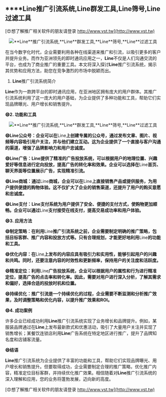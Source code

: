 ## ****Line**推广引流系统,**Line**群发工具,**Line**筛号,**Line**过滤工具**

[😍想了解推广相关软件的朋友请登录 http://www.vst.tw](http://www.vst.tw)

 <center><img src="https://vst.tw/MP4/tuiguang/png/4.png" alt="**Line**推广引流系统,**Line**群发工具,**Line**筛号,**Line**过滤工具"></center>

在当今数字化时代，企业需要利用各种在线渠道来推广和引流，以吸引更多的客户并提升业务。而作为亚洲领先的即时通讯应用之一，**Line**不仅是人们沟通交流的平台，也成为了商业推广的重要工具。本文将深入探讨**Line**推广引流系统，揭示其优势和应用方法，助您在竞争激烈的市场中脱颖而出。

1. **Line**推广引流系统简介

**Line**作为一款跨平台的即时通讯应用，在亚洲地区拥有庞大的用户群体。其推广引流系统利用了这一庞大的用户基础，为企业提供了多种功能和工具，帮助它们实现品牌曝光、用户增长和销售提升。

**😄2. 功能和工具**

 <center><img src="https://vst.tw/MP4/tuiguang/png/6.png" alt="**Line**推广引流系统,**Line**群发工具,**Line**筛号,**Line**过滤工具"></center>

**😄**Line**公众号：企业可以在**Line**上创建专属的公众号，通过发布文章、图片、视频等内容吸引用户关注，并与他们建立互动。这为企业提供了一个直接与客户沟通的渠道，增强了品牌影响力和用户忠诚度。**

**😄**Line**广告：**Line**提供了精准的广告投放系统，可以根据用户的地理位置、兴趣爱好等信息进行定向投放，提高广告的转化率和效果。企业可以选择在**Line**首页、聊天界面等位置展示广告，实现精准引流。**

**😄**Line**商城：通过**Line**商城，企业可以在**Line**上直接销售产品或提供服务，为用户提供便捷的购物体验。这不仅扩大了企业的销售渠道，还提升了用户的购买意愿和忠诚度。**

**😄**Line**支付：**Line**支付系统为用户提供了安全、便捷的支付方式，使购物更加顺畅。企业可以通过**Line**支付接受在线支付，提高交易成功率和用户体验。**

**😄3. 应用方法**

**😄制定策略：在利用**Line**推广引流系统之前，企业需要制定明确的推广策略，包括目标客群、推广内容和投放方式等。只有合理规划，才能更好地利用**Line**的功能和工具。**

**😄优化内容：在**Line**上发布的内容应具有吸引力和实用性，能够引起用户的兴趣和共鸣。同时，还要注意内容的时效性和更新频率，保持用户的关注度和活跃度。**

**😄精准定位：利用**Line**广告投放系统，企业可以根据用户的属性和行为进行精准定位，提高广告的点击率和转化率。因此，需要对用户进行深入分析，了解其需求和偏好，选择合适的投放时机和位置。**

**😄持续优化：推广引流是一个持续优化的过程，企业需要不断监测和分析推广效果，及时调整策略和优化内容，以提升推广效果和ROI。**

**😄4. 成功案例**

许多企业已经成功利用**Line**推广引流系统实现了业务增长和品牌提升。例如，某服装品牌通过在**Line**上发布最新款式和优惠活动，吸引了大量用户关注并实现了销售增长；某餐饮连锁店利用**Line**广告系统在特定地区进行推广，提升了品牌知名度和店铺客流量。

**😄结语**

**Line**推广引流系统为企业提供了丰富的功能和工具，帮助它们实现品牌曝光、用户增长和销售提升。但要取得成功，企业需要制定合理的推广策略，优化推广内容，精准定位目标客群，并持续优化推广效果。相信随着对**Line**推广引流系统的深入理解和应用，您的业务将蓬勃发展，迈向新的高度。

[😍想了解推广相关软件的朋友请登录 http://www.vst.tw](http://www.vst.tw)



